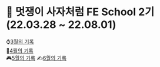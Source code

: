 # 🦁 멋쟁이 사자처럼 FE School 2기 (22.03.28 ~ 22.08.01)
⌚[3월의 기록](https://github.com/iRRPL-AR/FE-School-2/tree/main/March)   
🐳[4월의 기록](https://github.com/iRRPL-AR/FE-School-2/tree/main/April)   
🎮[5월의 기록](https://github.com/iRRPL-AR/FE_School_2_daily/tree/main/May)
✍️[6월의 기록](https://github.com/areumz/FE_School_2_daily/tree/main/June)
